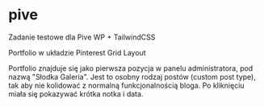 # pive
Zadanie testowe dla Pive
WP + TailwindCSS

Portfolio w układzie Pinterest Grid Layout

Portfolio znajduje się jako pierwsza pozycja w panelu administratora, pod nazwą "Słodka Galeria". 
Jest to osobny rodzaj postów (custom post type), tak aby nie kolidować z normalną funkcjonalnością bloga. 
Po kliknięciu miała się pokazywać krótka notka i data.
